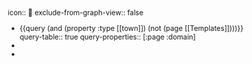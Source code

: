 icon:: 🌆
exclude-from-graph-view:: false

- {{query (and (property :type [[town]]) (not (page [[Templates]])))}}
  query-table:: true
  query-properties:: [:page :domain]
-
-